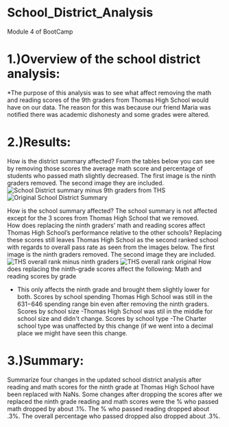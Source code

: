 # School_District_Analysis
Module 4 of BootCamp

# 1.)Overview of the school district analysis: 
  
  *The purpose of this analysis was to see what affect removing the math and reading scores of the 9th graders from Thomas High School would have on our data.  The reason   for this was because our friend Maria was notified there was academic dishonesty and some grades were altered.

# 2.)Results: 

  How is the district summary affected?
  From the tables below you can see by removing those scores the average math score and percentage of students who passed math slightly decreased.  The first           image is the ninth graders removed.  The second image they are included.
  ![School District summary minus 9th graders from THS](https://user-images.githubusercontent.com/108240844/181361638-ed254e2a-9c59-4e60-a8e5-a7aa847f1598.png)
  ![Original School District Summary](https://user-images.githubusercontent.com/108240844/181361668-976d0e4c-172c-4b7b-a4f6-693d9de00fe3.png)

  How is the school summary affected?
  The school summary is not affected except for the 3 scores from Thomas High School that we removed.  
  How does replacing the ninth graders’ math and reading scores affect Thomas High School’s performance relative to the other schools?
  Replacing these scores still leaves Thomas High School as the second ranked school with regards to overall pass rate as seen from the images below.   The first image   is the ninth graders removed.  The second image they are included.
  ![THS overall rank minus ninth graders](https://user-images.githubusercontent.com/108240844/181364219-79c9fd29-1313-4861-a092-659e0cced277.png)
  ![THS overall rank original](https://user-images.githubusercontent.com/108240844/181364239-058ca8cf-176e-4e9c-8438-3b0d84da13d3.png)
  How does replacing the ninth-grade scores affect the following:
  Math and reading scores by grade
  - This only affects the ninth grade and brought them slightly lower for both.
  Scores by school spending
  Thomas High School was still in the $631-$646 spending range bin even after removing the ninth graders.
  Scores by school size
  -Thomas High School was stil in the middle for school size and didn't change.
  Scores by school type
  -The Charter school type was unaffected by this change (if we went into a decimal place we might have seen this change.
# 3.)Summary: 

   Summarize four changes in the updated school district analysis after reading and math scores for the ninth grade at Thomas High School have been replaced with NaNs.    Some changes after dropping the scores after we replaced the ninth grade reading and math scores were the % who passed math dropped by about .1%.  The % who passed    reading dropped about .3%.  The overall percentage who passed dropped also dropped about .3%.  
